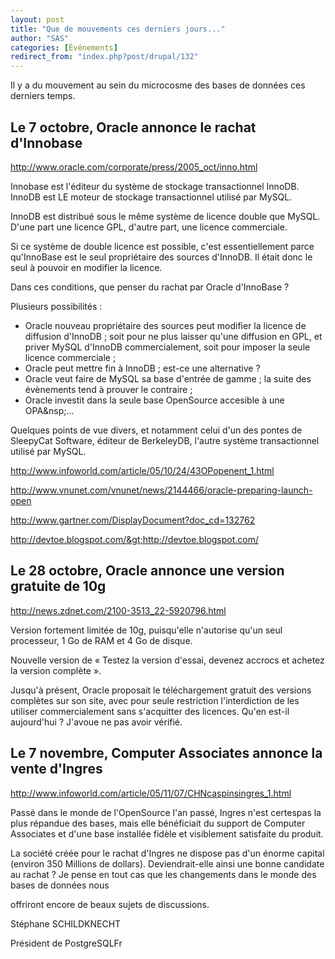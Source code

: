 ```yaml
---
layout: post
title: "Que de mouvements ces derniers jours..."
author: "SAS"
categories: [Événements]
redirect_from: "index.php?post/drupal/132"
---
```



<p></p>

<!--more-->


<p>

Il y a du mouvement au sein du microcosme des bases de données ces derniers temps.

</p>

<h2> Le 7 octobre, Oracle annonce le rachat d'Innobase </h2>

<a href="http://www.oracle.com/corporate/press/2005_oct/inno.html">http://www.oracle.com/corporate/press/2005_oct/inno.html</a>

<p>

Innobase est l'éditeur du système de stockage transactionnel InnoDB. InnoDB est LE moteur de stockage transactionnel utilisé par MySQL.

</p>

<p>

InnoDB est distribué sous le même système de licence double que MySQL. D'une part une licence GPL, d'autre part, une licence commerciale.

</p>

<p>

Si ce système de double licence est possible, c'est essentiellement parce qu'InnoBase est le seul propriétaire des sources d'InnoDB. Il était donc le seul à pouvoir en modifier la licence.

</p>

<p>

Dans ces conditions, que penser du rachat par Oracle d'InnoBase&nbsp;?

</p>

<p>

Plusieurs possibilités&nbsp;:

</p>

<ul>

<li> Oracle nouveau propriétaire des sources peut modifier la licence de diffusion d'InnoDB&nbsp;; soit pour ne plus laisser qu'une diffusion en GPL, et priver MySQL d'InnoDB commercialement, soit pour imposer la seule licence commerciale&nbsp;;

</li>

<li> Oracle peut mettre fin à InnoDB&nbsp;; est-ce une alternative&nbsp;?

</li>

<li> Oracle veut faire de MySQL sa base d'entrée de gamme&nbsp;; la suite des évènements tend à prouver le contraire&nbsp;;

</li>

<li> Oracle investit dans la seule base OpenSource accesible à une OPA&amp;nsp;...

</li>

</ul>

<p>

Quelques points de vue divers, et notamment celui d'un des pontes de SleepyCat Software, éditeur de BerkeleyDB, l'autre système transactionnel utilisé par MySQL.

<a href="http://www.infoworld.com/article/05/10/24/43OPopenent_1.html">http://www.infoworld.com/article/05/10/24/43OPopenent_1.html</a>

<a href="http://www.vnunet.com/vnunet/news/2144466/oracle-preparing-launch-open">http://www.vnunet.com/vnunet/news/2144466/oracle-preparing-launch-open</a>

<a href="http://www.gartner.com/DisplayDocument?doc_cd=132762">http://www.gartner.com/DisplayDocument?doc_cd=132762</a>

<a href="http://devtoe.blogspot.com/">http://devtoe.blogspot.com/&gt;http://devtoe.blogspot.com/</a>

</p>

<h2> Le 28 octobre, Oracle annonce une version gratuite de 10g </h2>

<a href="http://news.zdnet.com/2100-3513_22-5920796.html">http://news.zdnet.com/2100-3513_22-5920796.html</a>

<p>

Version fortement limitée de 10g, puisqu'elle n'autorise qu'un seul processeur, 1 Go de RAM et 4 Go de disque.

Nouvelle version de «&nbsp;Testez la version d'essai, devenez accrocs et achetez la version complète&nbsp;».

</p>

<p>

Jusqu'à présent, Oracle proposait le téléchargement gratuit des versions complètes sur son site, avec pour seule restriction l'interdiction de les utiliser commercialement sans s'acquitter des licences. Qu'en est-il aujourd'hui&nbsp;? J'avoue ne pas avoir vérifié.

</p>

<h2> Le 7 novembre, Computer Associates annonce la vente d'Ingres </h2>

<a href="http://www.infoworld.com/article/05/11/07/CHNcaspinsingres_1.html">http://www.infoworld.com/article/05/11/07/CHNcaspinsingres_1.html</a>

<p>

Passé dans le monde de l'OpenSource l'an passé, Ingres n'est certespas la plus répandue des bases, mais elle bénéficiait du support de Computer Associates et d'une base installée fidèle et visiblement satisfaite du produit.

</p>

<p>

La société créée pour le rachat d'Ingres ne dispose pas d'un énorme capital (environ 350 Millions de dollars). Deviendrait-elle ainsi une bonne candidate au rachat&nbsp;? Je pense en tout cas que les changements dans le monde des bases de données nous

offriront encore de beaux sujets de discussions.

</p>

Stéphane SCHILDKNECHT

Président de PostgreSQLFr